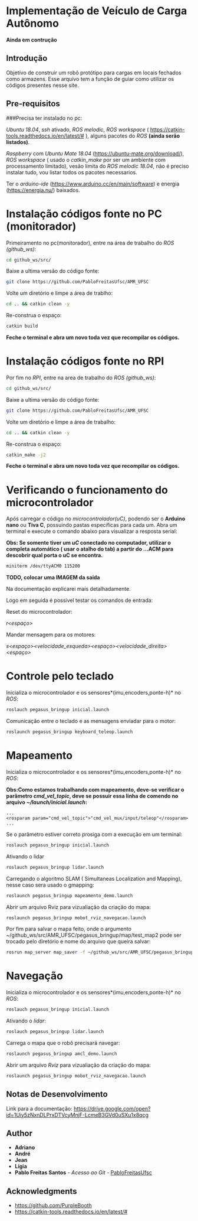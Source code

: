 # Implementação de Veículo de Carga Autônomo

**Ainda em contrução**

## Introdução

Objetivo de construir um robô protótipo para cargas em locais fechados como armazens. Esse arquivo tem a função de guiar como utilizar os códigos presentes nesse site.


## Pre-requisitos

###Precisa ter instalado no pc:

*Ubuntu 18.04*, *ssh* ativado, *ROS melodic*, *ROS workspace* ( https://catkin-tools.readthedocs.io/en/latest/# ), alguns pacotes do *ROS* **(ainda serão listados)**.

*Raspberry* com *Ubuntu Mate 18.04* (https://ubuntu-mate.org/download/), *ROS workspace* ( usado o *catkin_make* por ser um ambiente com processamento limitado), vesão limita do *ROS melodic 18.04*, não é preciso instalar tudo, vou listar todos os pacotes necessarios.

Ter o *arduino-ide* (https://www.arduino.cc/en/main/software) e energia (https://energia.nu/) baixados.


# Instalação códigos fonte no PC (monitorador)


Primeiramento no pc(monitorador), entre na área de trabalho do *ROS (github_ws)*:


```bash
cd github_ws/src/
```

Baixe a ultima versão do código fonte:


```bash
git clone https://github.com/PabloFreitasUfsc/AMR_UFSC
```

Volte um diretório e limpe a área de trablho:

```bash
cd .. && catkin clean -y
```
Re-construa o espaço:

```bash
catkin build
```
**Feche o terminal e abra um novo toda vez que recompilar os códigos.**






# Instalação códigos fonte no RPI

Por fim no *RPI*, entre na area de trabalho do *ROS (github_ws)*:

```bash
cd github_ws/src/
```
Baixe a ultima versão do código fonte:

```bash
git clone https://github.com/PabloFreitasUfsc/AMR_UFSC
```
Volte um diretório e limpe a área de trabalho:


```bash
cd .. && catkin clean -y
```
Re-construa o espaço:



```bash
catkin_make -j2
```
**Feche o terminal e abra um novo toda vez que recompilar os códigos.**


# Verificando o funcionamento do microcontrolador

Após carregar o código no *microcontrolador(uC)*, podendo ser o **Arduino nano** ou **Tiva C**, possuindo pastas especificas para cada um. Abra um terminal e execute o comando abaixo para visualizar a resposta serial:

**Obs: Se somente tiver um *uC* conectado no computador, utilizar o completa automático ( usar o atalho do tab) a partir do ...ACM para descobrir qual porta o uC se encontra.**

```bash
miniterm /dev/ttyACM0 115200
```
**TODO, colocar uma IMAGEM da saída**

Na documentação explicarei mais detalhadamente.

Logo em seguida é possivel testar os comandos de entrada:


Reset do microcontrolador:

*r<espaço><enter>*

Mandar mensagem para os motores:

*s<espaço><velocidade_esqueda><espaço><velocidade_direita><espaço>*



# Controle pelo teclado


Inicializa o microcontrolador e os sensores*(imu,encoders,ponte-h)* no *ROS*:


```bash
roslauch pegasus_bringup inicial.launch
```

Comunicação entre o teclado e as mensagens enviadar para o motor:

```bash
roslaunch pegasus_bringup keyboard_teleop.launch
```

# Mapeamento


Inicializa o microcontrolador e os sensores*(imu,encoders,ponte-h)* no *ROS*:

**Obs:Como estamos trabalhando com mapeamento, deve-se verificar o parâmetro *cmd_vel_topic*, deve se possuir essa linha de comendo no arquivo *~/launch/inicial.launch*:**

```launch
...
<rosparam param="cmd_vel_topic">"cmd_vel_mux/input/teleop"</rosparam>
...
```
Se o parâmetro estiver correto prosiga com a execução em um terminal:
```bash
roslauch pegasus_bringup inicial.launch
```

Ativando o lidar

```bash
roslauch pegasus_bringup lidar.launch
```

Carregando o algoritmo SLAM ( Simultaneas Localization and Mapping), nesse caso sera usado o gmapping:
```bash
roslaunch pegasus_bringup mapeamento_demo.launch

```
Abrir um arquivo Rviz para vizualiação da criação do mapa:

```bash
roslaunch pegasus_bringup mobot_rviz_navegacao.launch
```

Por fim para salvar o mapa feito, onde o argumento ~/github_ws/src/AMR_UFSC/pegasus_bringup/map/test_map2 pode ser trocado pelo diretório e nome do arquivo que queira salvar:


```bash
rosrun map_server map_saver -f ~/github_ws/src/AMR_UFSC/pegasus_bringup/map/test_map2
```

# Navegação


Inicializa o microcontrolador e os sensores*(imu,encoders,ponte-h)* no *ROS*:

```bash
roslauch pegasus_bringup inicial.launch
```

Ativando o *lidar*:

```bash
roslauch pegasus_bringup lidar.launch
```

Carrega o mapa que o robô precisará navegar:

```bash
roslaunch pegasus_bringup amcl_demo.launch

```
Abrir um arquivo *Rviz* para vizualiação da criação do mapa:

```bash
roslaunch pegasus_bringup mobot_rviz_navegacao.launch
```

## Notas de Desenvolvimento

Link para a documentação:
<https://drive.google.com/open?id=1Uiy5zNxnDLPrxDTVcyMnjF-LcmeB3GVd0uSXu1x8qcg>



## Author

-   **Adriano**
-   **André**
-   **Jean**
-   **Lígia**
-   **Pablo Freitas Santos** - _Acesso ao Git_ - [PabloFreitasUfsc](https://github.com/PabloFreitasUfsc)


## Acknowledgments

-   <https://github.com/PurpleBooth>
- <https://catkin-tools.readthedocs.io/en/latest/#>
